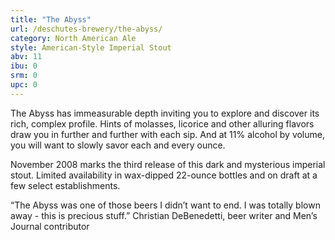 ```yaml
---
title: "The Abyss"
url: /deschutes-brewery/the-abyss/
category: North American Ale
style: American-Style Imperial Stout
abv: 11
ibu: 0
srm: 0
upc: 0
---
```

The Abyss has immeasurable depth inviting you to explore and discover its rich, complex profile. Hints of molasses, licorice and other alluring flavors draw you in further and further with each sip. And at 11% alcohol by volume, you will want to slowly savor each and every ounce. 

November 2008 marks the third release of this dark and mysterious imperial stout. Limited availability in wax-dipped 22-ounce bottles and on draft at a few select establishments. 

“The Abyss was one of those beers I didn’t want to end. I was totally blown away - this is precious stuff.” Christian DeBenedetti, beer writer and Men’s Journal contributor

